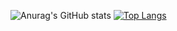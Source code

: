 ![Anurag's GitHub stats](https://github-readme-stats.vercel.app/api?username=P4sTela&theme=dark&show_icons=true)
[![Top Langs](https://github-readme-stats.vercel.app/api/top-langs/?username=P4sTela)](https://github.com/anuraghazra/github-readme-stats)

